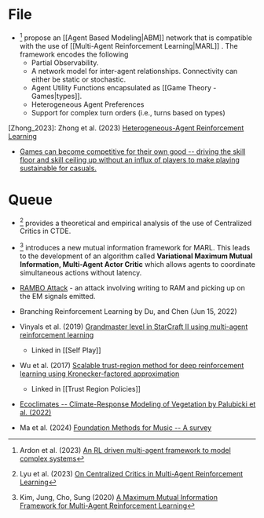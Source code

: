 # File
* [^ardon_2022] propose an [[Agent Based Modeling|ABM]] network that is compatible with the use of [[Multi-Agent Reinforcement Learning|MARL]] .  The framework encodes the following
	* Partial Observability. 
	* A network model for inter-agent relationships.  Connectivity can either be static or stochastic. 
	* Agent Utility Functions encapsulated as [[Game Theory - Games|types]].
	* Heterogeneous Agent Preferences
	* Support for complex turn orders (i.e., turns based on types)

[^Ardon_2022]: Ardon et al. (2023) [An RL driven multi-agent framework to model complex systems](https://arxiv.org/pdf/2210.06012)


[Zhong_2023]: Zhong et al. (2023) [Heterogeneous-Agent Reinforcement Learning](https://arxiv.org/pdf/2304.09870)


* [Games can become competitive for their own good -- driving the skill floor and skill ceiling up without an influx of players to make playing sustainable for casuals. ](https://www.youtube.com/watch?v=4rsI6CUPu0s)
# Queue
* [^lyu_2023] provides a theoretical and empirical analysis of the use of Centralized Critics in CTDE.


[^Lyu_2023]: Lyu et al. (2023) [On Centralized Critics in Multi-Agent Reinforcement Learning](https://dl.acm.org/doi/pdf/10.1613/jair.1.14386) 

* [^Kim_2023]   introduces a new mutual information framework for MARL. This leads to the development of an algorithm called **Variational Maximum Mutual Information, Multi-Agent Actor Critic** which allows agents to coordinate simultaneous actions without latency. 

[^Kim_2023]: Kim, Jung, Cho, Sung (2020) [A Maximum Mutual Information Framework for Multi-Agent Reinforcement Learning](https://arxiv.org/pdf/2006.02732)


* [RAMBO Attack](https://www.youtube.com/watch?v=ihtAijebU-M) - an attack involving writing to RAM and picking up on the EM signals emitted. 

* Branching Reinforcement Learning by Du, and Chen (Jun 15, 2022) 
* Vinyals et al. (2019) [Grandmaster level in StarCraft II using multi-agent reinforcement learning](https://www.seas.upenn.edu/~cis520/papers/RL_for_starcraft.pdf) 
	* Linked in [[Self Play]]
* Wu et al. (2017) [Scalable trust-region method for deep reinforcement learning using Kronecker-factored approximation](https://arxiv.org/pdf/1708.05144.pdf)
	* Linked in [[Trust Region Policies]]
* [Ecoclimates -- Climate-Response Modeling of Vegetation by Palubicki et al. (2022)](https://storage.googleapis.com/pirk.io/papers/Palubicki.etal-2022-Ecoclimates.pdf)
* Ma et al. (2024) [Foundation Methods for Music -- A survey](https://arxiv.org/pdf/2408.14340v2)

